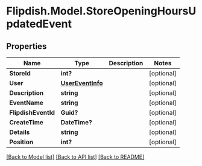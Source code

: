 # Flipdish.Model.StoreOpeningHoursUpdatedEvent
## Properties

Name | Type | Description | Notes
------------ | ------------- | ------------- | -------------
**StoreId** | **int?** |  | [optional] 
**User** | [**UserEventInfo**](UserEventInfo.md) |  | [optional] 
**Description** | **string** |  | [optional] 
**EventName** | **string** |  | [optional] 
**FlipdishEventId** | **Guid?** |  | [optional] 
**CreateTime** | **DateTime?** |  | [optional] 
**Details** | **string** |  | [optional] 
**Position** | **int?** |  | [optional] 

[[Back to Model list]](../README.md#documentation-for-models) [[Back to API list]](../README.md#documentation-for-api-endpoints) [[Back to README]](../README.md)


